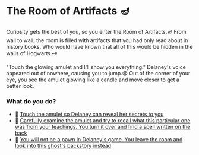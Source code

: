 # The Room of Artifacts 🪔

Curiosity gets the best of you, so you enter the Room of Artifacts.🪔 From wall to wall, the room is filled with artifacts that you had only read about in history books. Who would have known that all of this would be hidden in the walls of Hogwarts.🗝️

"Touch the glowing amulet and I'll show you everything." Delaney's voice appeared out of nowhere, causing you to jump.😧 Out of the corner of your eye, you see the amulet glowing like a candle and move closer to get a better look.

### What do you do?

- 🤫 [Touch the amulet so Delaney can reveal her secrets to you](./scene12.md)
- 🧐 [Carefully examine the amulet and try to recall what this particular one was from your teachings. You turn it over and find a spell written on the back](./scene10.md)
- 🙅 [You will not be a pawn in Delaney's game. You leave the room and look into this ghost's backstory instead](./scene11.md)